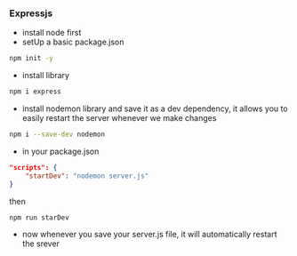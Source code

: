 ### Expressjs
- install node first
- setUp a basic package.json
```bash
npm init -y
```
- install library
```bash
npm i express
```
- install nodemon library and save it as a dev dependency, it allows you to easily restart the server whenever we make changes
```bash
npm i --save-dev nodemon
```
- in your package.json
```json
"scripts": {
    "startDev": "nodemon server.js"
}
```
then
```bash
npm run starDev
```
- now whenever you save your server.js file, it will automatically restart the srever
